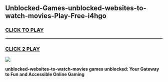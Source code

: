 
## Unblocked-Games-unblocked-websites-to-watch-movies-Play-Free-i4hgo
<h3>
<a href="https://premium76.site?title=unblocked-websites-to-watch-movies&ref=23A">CLICK TO PLAY</a></h3>
<hr>

<h3>
<a href="https://premium76.site?title=unblocked-websites-to-watch-movies&ref=23A">CLICK 2 PLAY</a>
  
</h3>

<a href="https://premium76.site?title=unblocked-websites-to-watch-movies&ref=23A"><img src="https://clearcache.store/games.png"></a>


**unblocked-websites-to-watch-movies games unblocked: Your Gateway to Fun and Accessible Online Gaming**
